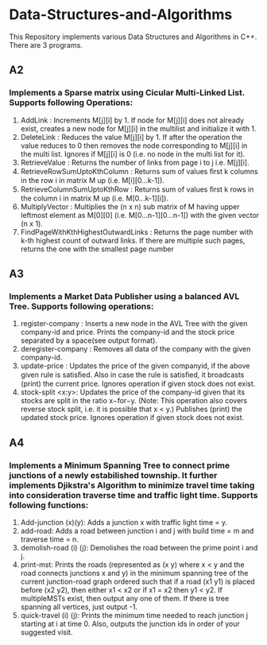 # Data-Structures-and-Algorithms
This Repository implements various Data Structures and Algorithms in C++. There are 3 programs.

## A2
### Implements a Sparse matrix using Cicular Multi-Linked List. Supports following Operations:
1. AddLink <from-page-i> <to-page-j>: Increments M[j][i] by 1. If node for M[j][i] does not already exist, creates a new node for M[j][i] in the multilist and initialize it with 1. <br>
2. DeleteLink <from-page-i> <to-page-j>: Reduces the value M[j][i] by 1. If after the operation the value reduces to 0 then removes the node corresponding to M[j][i] in the multi list. Ignores if M[j][i] is 0 (i.e. no node in the multi list for it). <br>
3. RetrieveValue <from-page-i> <to-page-j>: Returns the number of links from page i to j i.e. M[j][i].<br>
4. RetrieveRowSumUptoKthColumn <page-i> <k>: Returns sum of values ﬁrst k columns in the row i in matrix M up (i.e. M[i][0...k-1]).<br>
5. RetrieveColumnSumUptoKthRow <page-i> <k>: Returns sum of values ﬁrst k rows in the column i in matrix M up (i.e. M[0...k-1][i]). <br>
6. MultiplyVector <n> <n-space-separated-value>: Multiplies the (n x n) sub matrix of M having upper leftmost element as M[0][0] (i.e. M[0...n-1][0...n-1]) with the given vector (n x 1). <br>
7. FindPageWithKthHighestOutwardLinks <k>: Returns the page number with k-th highest count of outward links. If there are multiple such pages, returns the one with the smallest page number

## A3
### Implements a Market Data Publisher using a balanced AVL Tree. Supports following  operations:
1. register-company <company-id> <initial-price>: Inserts a new node in the AVL Tree with the given company-id and price. Prints the company-id and the stock price separated by a space(see output format).<br>
2. deregister-company <company-id>: Removes all data of the company with the given company-id. <br>
3. update-price <company-id> <new-price>: Updates the price of the given companyid, if the above given rule is satisﬁed. Also in case the rule is satisﬁed, it broadcasts (print) the current price. Ignores operation if given stock does not exist. 
4. stock-split <company-id> <x:y>: Updates the price of the company-id given that its stocks are split in the ratio x−for−y. (Note: This operation also covers reverse stock split, i.e. it is possible that x < y.) Publishes (print) the updated stock price. Ignores operation if given stock does not exist.

## A4
### Implements a Minimum Spanning Tree to connect prime junctions of a newly estabilished township. It further implements Djikstra's Algorithm to minimize travel time taking into consideration traverse time and traffic light time. Supports following functions:
  1. Add-junction (x)(y): Adds a junction x with traffic light time = y.<br>
  2. add-road: Adds a road between junction i and j with build time = m and traverse time = n. <br> 
  3. demolish-road (i) (j): Demolishes the road between the prime point i and j. <br>
  4. print-mst: Prints the roads (represented as (x y) where x < y and the road connects junctions x and y) in the minimum spanning tree of the current junction-road graph ordered such that if a road (x1 y1) is placed before (x2 y2), then either x1 < x2 or if x1 = x2 then y1 < y2. If multipleMSTs exist, then output any one of them. If there is tree spanning all vertices, just output -1.<br>
  5. quick-travel (i) (j): Prints the minimum time needed to reach junction j starting at i at time 0. Also, outputs the junction ids in order of your suggested visit.
